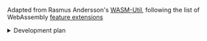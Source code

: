 Adapted from Rasmus Andersson's [WASM-Util](https://github.com/rsms/wasm-util), following the list of WebAssembly [feature extensions](https://webassembly.org/features/)

<details>
  <summary>Development plan</summary>

WebAssembly extensions

  - [x] (FF62) Mutable globals
  - [x] (FF62) Sign extension operations
  - [x] (FF64) Non-trapping float-to-int conversions
  - [x] (FF78) BigInt-to-i64 integration
  - [x] (FF78) Bulk memory operations
  - [x] (FF78) Multi-value
  - [x] (FF79) Reference types
  - [x] (FF79) Threads and atomics
  - [x] (FF89) Fixed width SIMD
  - [x] (FF100) Legacy exception handling
  - [x] (FF112) Extended constant expressions
  - [x] (FF120) Typed function references
  - [x] (FF120) Garbage collection
  - [x] (FF121) Tail calls
  - [x] (FF125) Multi-memory
  - [x] (FF131) Exception handling with exnref
  - [x] (FF134) JS string builtins
  - [x] (FF134) Memory64
  - [x] (?) Relaxed SIMD

Wazam features

  - [ ] WAST ↔ WASM (base on WASM-Util)
  - [ ] Design & implement my own scripting language

Other

  - [ ] Port Citizen VM language to script
</details>